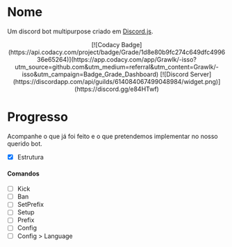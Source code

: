 # Nome
Um discord bot multipurpose criado em [Discord.js](https://github.com/discordjs/discord.js/).

<p align="center">
[![Codacy Badge](https://api.codacy.com/project/badge/Grade/1d8e80b9fc274c649dfc499636e65264)](https://app.codacy.com/app/Grawlk/-isso?utm_source=github.com&utm_medium=referral&utm_content=Grawlk/-isso&utm_campaign=Badge_Grade_Dashboard) [![Discord Server](https://discordapp.com/api/guilds/614084067499048984/widget.png)](https://discord.gg/e84HTwf)
</p>

# Progresso
Acompanhe o que já foi feito e o que pretendemos implementar no nosso querido bot.

- [X] Estrutura

#### Comandos
- [ ] Kick
- [ ] Ban
- [ ] SetPrefix
- [ ] Setup
- [ ] Prefix
- [ ] Config
- [ ] Config > Language
